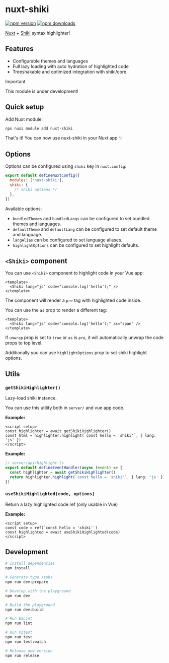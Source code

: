 # nuxt-shiki

<!-- automd:badges -->

[![npm version](https://img.shields.io/npm/v/nuxt-shiki)](https://npmjs.com/package/nuxt-shiki)
[![npm downloads](https://img.shields.io/npm/dm/nuxt-shiki)](https://npmjs.com/package/nuxt-shiki)

<!-- /automd -->

[Nuxt](https://nuxt.com/) + [Shiki](https://shiki.style/) syntax highlighter!

## Features

- Configurable themes and languages
- Full lazy loading with auto hydration of highlighted code
- Treeshakable and optimized integration with shiki/core

> [!IMPORTANT]
> This module is under development!

## Quick setup

Add Nuxt module:

```bash
npx nuxi module add nuxt-shiki
```

That's it! You can now use nuxt-shiki in your Nuxt app ✨

## Options

Options can be configured using `shiki` key in `nuxt.config`:

```js
export default defineNuxtConfig({
  modules: ['nuxt-shiki'],
  shiki: {
    /* shiki options */
  },
})
```

Available options:

- `bundledThemes` and `bundledLangs` can be configured to set bundled themes and languages.
- `defaultTheme` and `defaultLang` can be configured to set default theme and language.
- `langAlias` can be configured to set language aliases.
- `highlightOptions` can be configured to set highlight defaults.

## `<Shiki>` component

You can use `<Shiki>` component to highlight code in your Vue app:

```vue
<template>
  <Shiki lang="js" code="console.log('hello');" />
</template>
```

The component will render a `pre` tag with highlighted code inside.

You can use the `as` prop to render a different tag:

```vue
<template>
  <Shiki lang="js" code="console.log('hello');" as="span" />
</template>
```

If `unwrap` prop is set to `true` or `as` is `pre`, it will automatically unwrap the code props to top level.

Additionally you can use `highlightOptions` prop to set shiki highlight options.

## Utils

<!-- automd:jsdocs src=./src/runtime/utils -->

### `getShikiHighlighter()`

Lazy-load shiki instance.

You can use this utility both in `server/` and vue app code.

**Example:**

```vue
<script setup>
const highlighter = await getShikiHighlighter()
const html = highlighter.highlight(`const hello = 'shiki'`, { lang: 'js' })
</script>
```

**Example:**

```ts
// server/api/highlight.ts
export default defineEventHandler(async (event) => {
  const highlighter = await getShikiHighlighter()
  return highlighter.highlight(`const hello = 'shiki'`, { lang: 'js' })
})
```

### `useShikiHighlighted(code, options)`

Return a lazy highlighted code ref (only usable in Vue)

**Example:**

```vue
<script setup>
const code = ref(`const hello = 'shiki'`)
const highlighted = await useShikiHighlighted(code)
</script>
```

<!-- /automd -->

## Development

```bash
# Install dependencies
npm install

# Generate type stubs
npm run dev:prepare

# Develop with the playground
npm run dev

# Build the playground
npm run dev:build

# Run ESLint
npm run lint

# Run Vitest
npm run test
npm run test:watch

# Release new version
npm run release
```
